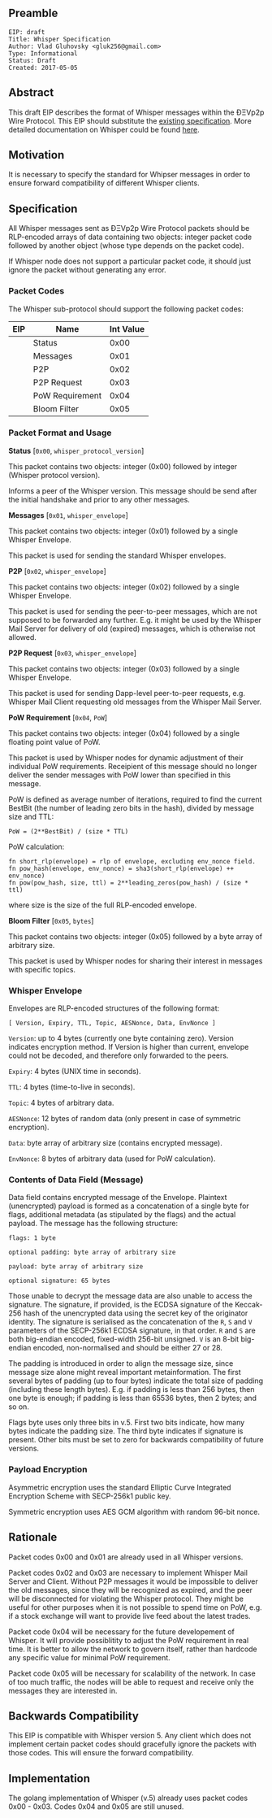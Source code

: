 ## Preamble

    EIP: draft
    Title: Whisper Specification
    Author: Vlad Gluhovsky <gluk256@gmail.com>
    Type: Informational
    Status: Draft
    Created: 2017-05-05

## Abstract

This draft EIP describes the format of Whisper messages within the ÐΞVp2p Wire Protocol.
This EIP should substitute the [existing specification](https://github.com/ethereum/wiki/wiki/Whisper-Wire-Protocol).
More detailed documentation on Whisper could be found [here](https://github.com/ethereum/go-ethereum/wiki/Whisper).

## Motivation

It is necessary to specify the standard for Whipser messages in order to ensure forward compatibility of different Whisper clients.

## Specification

All Whisper messages sent as ÐΞVp2p Wire Protocol packets should be RLP-encoded arrays of data containing two objects: integer packet code followed by another object (whose type depends on the packet code). 

If Whisper node does not support a particular packet code, it should just ignore the packet without generating any error.

### Packet Codes

The Whisper sub-protocol should support the following packet codes:

| EIP   | Name                       | Int Value |
|-------|----------------------------|-----------|
|       | Status                     |   0x00    |
|       | Messages                   |   0x01    |
|       | P2P                        |   0x02    |
|       | P2P Request                |   0x03    |
|       | PoW Requirement            |   0x04    |
|       | Bloom Filter               |   0x05    |


### Packet Format and Usage

**Status** [`0x00`, `whisper_protocol_version`] 

This packet contains two objects: integer (0x00) followed by integer (Whisper protocol version).

Informs a peer of the Whisper version. This message should be send after the initial handshake and prior to any other messages.

**Messages** [`0x01`, `whisper_envelope`]

This packet contains two objects: integer (0x01) followed by a single Whisper Envelope.

This packet is used for sending the standard Whisper envelopes.

**P2P** [`0x02`, `whisper_envelope`]

This packet contains two objects: integer (0x02) followed by a single Whisper Envelope.

This packet is used for sending the peer-to-peer messages, which are not supposed to be forwarded any further. E.g. it might be used by the Whisper Mail Server for delivery of old (expired) messages, which is otherwise not allowed.

**P2P Request** [`0x03`, `whisper_envelope`]

This packet contains two objects: integer (0x03) followed by a single Whisper Envelope.

This packet is used for sending Dapp-level peer-to-peer requests, e.g. Whisper Mail Client requesting old messages from the Whisper Mail Server.

**PoW Requirement** [`0x04`, `PoW`]

This packet contains two objects: integer (0x04) followed by a single floating point value of PoW.

This packet is used by Whisper nodes for dynamic adjustment of their individual PoW requirements. Receipient of this message should no longer deliver the sender messages with PoW lower than specified in this message.

PoW is defined as average number of iterations, required to find the current BestBit (the number of leading zero bits in the hash), divided by message size and TTL:

	PoW = (2**BestBit) / (size * TTL)

PoW calculation:

	fn short_rlp(envelope) = rlp of envelope, excluding env_nonce field.
	fn pow_hash(envelope, env_nonce) = sha3(short_rlp(envelope) ++ env_nonce)
	fn pow(pow_hash, size, ttl) = 2**leading_zeros(pow_hash) / (size * ttl)

where size is the size of the full RLP-encoded envelope.

**Bloom Filter** [`0x05`, `bytes`]

This packet contains two objects: integer (0x05) followed by a byte array of arbitrary size.

This packet is used by Whisper nodes for sharing their interest in messages with specific topics.

### Whisper Envelope

Envelopes are RLP-encoded structures of the following format:

	[ Version, Expiry, TTL, Topic, AESNonce, Data, EnvNonce ]
	
`Version`: up to 4 bytes (currently one byte containing zero). Version indicates encryption method. If Version is higher than current, envelope could not be decoded, and therefore only forwarded to the peers.

`Expiry`: 4 bytes (UNIX time in seconds).

`TTL`: 4 bytes (time-to-live in seconds).

`Topic`: 4 bytes of arbitrary data.

`AESNonce`: 12 bytes of random data (only present in case of symmetric encryption).

`Data`: byte array of arbitrary size (contains encrypted message).

`EnvNonce`: 8 bytes of arbitrary data (used for PoW calculation).

### Contents of Data Field (Message)

Data field contains encrypted message of the Envelope. Plaintext (unencrypted) payload is formed as a concatenation of a single byte for flags, additional metadata (as stipulated by the flags) and the actual payload. The message has the following structure:

    flags: 1 byte
    
    optional padding: byte array of arbitrary size
    
    payload: byte array of arbitrary size
    
    optional signature: 65 bytes

Those unable to decrypt the message data are also unable to access the signature. The signature, if provided, is the ECDSA signature of the Keccak-256 hash of the unencrypted data using the secret key of the originator identity. The signature is serialised as the concatenation of the `R`, `S` and `V` parameters of the SECP-256k1 ECDSA signature, in that order. `R` and `S` are both big-endian encoded, fixed-width 256-bit unsigned. `V` is an 8-bit big-endian encoded, non-normalised and should be either 27 or 28. 

The padding is introduced in order to align the message size, since message size alone might reveal important metainformation. The first several bytes of padding (up to four bytes) indicate the total size of padding (including these length bytes). E.g. if padding is less than 256 bytes, then one byte is enough; if padding is less than 65536 bytes, then 2 bytes; and so on.

Flags byte uses only three bits in v.5. First two bits indicate, how many bytes indicate the padding size. The third byte indicates if signature is present. Other bits must be set to zero for backwards compatibility of future versions.

### Payload Encryption

Asymmetric encryption uses the standard Elliptic Curve Integrated Encryption Scheme with SECP-256k1 public key.

Symmetric encryption uses AES GCM algorithm with random 96-bit nonce.

## Rationale

Packet codes 0x00 and 0x01 are already used in all Whisper versions.

Packet codes 0x02 and 0x03 are necessary to implement Whisper Mail Server and Client. Without P2P messages it would be impossible to deliver the old messages, since they will be recognized as expired, and the peer will be disconnected for violating the Whisper protocol. They might be useful for other purposes when it is not possible to spend time on PoW, e.g. if a stock exchange will want to provide live feed about the latest trades.

Packet code 0x04 will be necessary for the future developement of Whisper. It will provide possiblitity to adjust the PoW requirement in real time. It is better to allow the network to govern itself, rather than hardcode any specific value for minimal PoW requirement.

Packet code 0x05 will be necessary for scalability of the network. In case of too much traffic, the nodes will be able to request and receive only the messages they are interested in.

## Backwards Compatibility

This EIP is compatible with Whisper version 5. Any client which does not implement certain packet codes should gracefully ignore the packets with those codes. This will ensure the forward compatibility. 

## Implementation

The golang implementation of Whisper (v.5) already uses packet codes 0x00 - 0x03. Codes 0x04 and 0x05 are still unused.
